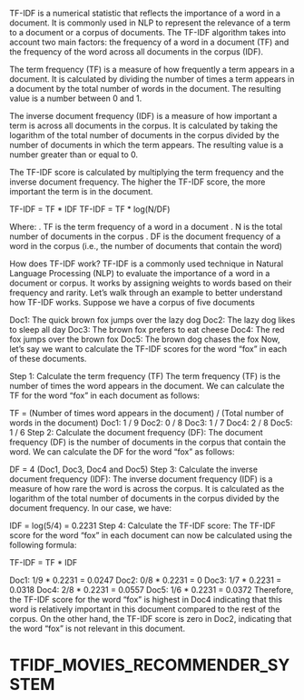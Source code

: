 TF-IDF is a numerical statistic that reflects the importance of a word in a document. It is commonly used in NLP to represent the relevance of a term to a document or a corpus of documents. The TF-IDF algorithm takes into account two main factors: the frequency of a word in a document (TF) and the frequency of the word across all documents in the corpus (IDF).

The term frequency (TF) is a measure of how frequently a term appears in a document. It is calculated by dividing the number of times a term appears in a document by the total number of words in the document. The resulting value is a number between 0 and 1.

The inverse document frequency (IDF) is a measure of how important a term is across all documents in the corpus. It is calculated by taking the logarithm of the total number of documents in the corpus divided by the number of documents in which the term appears. The resulting value is a number greater than or equal to 0.

The TF-IDF score is calculated by multiplying the term frequency and the inverse document frequency. The higher the TF-IDF score, the more important the term is in the document.

TF-IDF = TF * IDF
TF-IDF = TF * log(N/DF)

Where:
. TF is the term frequency of a word in a document
. N is the total number of documents in the corpus
. DF is the document frequency of a word in the corpus (i.e., the number of documents that contain the word)

How does TF-IDF work?
TF-IDF is a commonly used technique in Natural Language Processing (NLP) to evaluate the importance of a word in a document or corpus. It works by assigning weights to words based on their frequency and rarity. Let’s walk through an example to better understand how TF-IDF works. Suppose we have a corpus of five documents

Doc1: The quick brown fox jumps over the lazy dog 
Doc2: The lazy dog likes to sleep all day 
Doc3: The brown fox prefers to eat cheese 
Doc4: The red fox jumps over the brown fox
Doc5: The brown dog chases the fox
Now, let’s say we want to calculate the TF-IDF scores for the word “fox” in each of these documents.

Step 1: Calculate the term frequency (TF)
The term frequency (TF) is the number of times the word appears in the document. We can calculate the TF for the word “fox” in each document as follows:

TF = (Number of times word appears in the document) / (Total number of words in the document)
Doc1: 1 / 9
Doc2: 0 / 8
Doc3: 1 / 7
Doc4: 2 / 8
Doc5: 1 / 6
Step 2: Calculate the document frequency (DF):
The document frequency (DF) is the number of documents in the corpus that contain the word. We can calculate the DF for the word “fox” as follows:

DF = 4 (Doc1, Doc3, Doc4 and Doc5)
Step 3: Calculate the inverse document frequency (IDF):
The inverse document frequency (IDF) is a measure of how rare the word is across the corpus. It is calculated as the logarithm of the total number of documents in the corpus divided by the document frequency. In our case, we have:

IDF = log(5/4) = 0.2231
Step 4: Calculate the TF-IDF score:
The TF-IDF score for the word “fox” in each document can now be calculated using the following formula:

TF-IDF = TF * IDF

Doc1: 1/9 * 0.2231 = 0.0247
Doc2: 0/8 * 0.2231 = 0
Doc3: 1/7 * 0.2231 = 0.0318
Doc4: 2/8 * 0.2231 = 0.0557
Doc5: 1/6 * 0.2231 = 0.0372
Therefore, the TF-IDF score for the word “fox” is highest in Doc4 indicating that this word is relatively important in this document compared to the rest of the corpus. On the other hand, the TF-IDF score is zero in Doc2, indicating that the word “fox” is not relevant in this document.
# TFIDF_MOVIES_RECOMMENDER_SYSTEM
